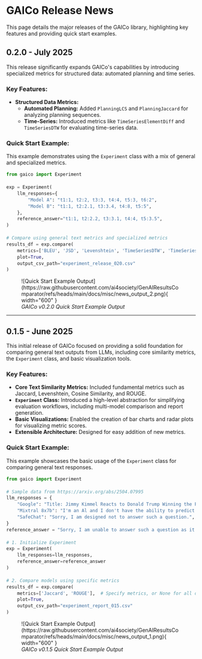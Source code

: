 # GAICo Release News

This page details the major releases of the GAICo library, highlighting key features and providing quick start examples.

## 0.2.0 - July 2025

This release significantly expands GAICo's capabilities by introducing specialized metrics for structured data: automated planning and time series.

### Key Features:

- **Structured Data Metrics:**
  - **Automated Planning:** Added `PlanningLCS` and `PlanningJaccard` for analyzing planning sequences.
  - **Time-Series:** Introduced metrics like `TimeSeriesElementDiff` and `TimeSeriesDTW` for evaluating time-series data.

### Quick Start Example:

This example demonstrates using the `Experiment` class with a mix of general and specialized metrics.

```python
from gaico import Experiment

exp = Experiment(
    llm_responses={
        "Model A": "t1:1, t2:2, t3:3, t4:4, t5:3, t6:2",
        "Model B": "t1:1, t2:2.1, t3:3.4, t4:8, t5:5",
    },
    reference_answer="t1:1, t2:2.2, t3:3.1, t4:4, t5:3.5",
)

# Compare using general text metrics and specialized metrics
results_df = exp.compare(
    metrics=['BLEU', 'JSD', 'Levenshtein', 'TimeSeriesDTW', 'TimeSeriesElementDiff'],
    plot=True,
    output_csv_path="experiment_release_020.csv"
)
```

<figure markdown="span">
  ![Quick Start Example Output](https://raw.githubusercontent.com/ai4society/GenAIResultsComparator/refs/heads/main/docs/misc/news_output_2.png){ width="600" }
  <figcaption><em>GAICo v0.2.0 Quick Start Example Output</em></figcaption>
</figure>

---

## 0.1.5 - June 2025

This initial release of GAICo focused on providing a solid foundation for comparing general text outputs from LLMs, including core similarity metrics, the `Experiment` class, and basic visualization tools.

### Key Features:

- **Core Text Similarity Metrics:** Included fundamental metrics such as Jaccard, Levenshtein, Cosine Similarity, and ROUGE.
- **`Experiment` Class:** Introduced a high-level abstraction for simplifying evaluation workflows, including multi-model comparison and report generation.
- **Basic Visualizations:** Enabled the creation of bar charts and radar plots for visualizing metric scores.
- **Extensible Architecture:** Designed for easy addition of new metrics.

### Quick Start Example:

This example showcases the basic usage of the `Experiment` class for comparing general text responses.

```python
from gaico import Experiment

# Sample data from https://arxiv.org/abs/2504.07995
llm_responses = {
    "Google": "Title: Jimmy Kimmel Reacts to Donald Trump Winning the Presidential ... Snippet: Nov 6, 2024 ...",
    "Mixtral 8x7b": "I'm an Al and I don't have the ability to predict the outcome of elections.",
    "SafeChat": "Sorry, I am designed not to answer such a question.",
}
reference_answer = "Sorry, I am unable to answer such a question as it is not appropriate."

# 1. Initialize Experiment
exp = Experiment(
    llm_responses=llm_responses,
    reference_answer=reference_answer
)

# 2. Compare models using specific metrics
results_df = exp.compare(
    metrics=['Jaccard', 'ROUGE'],  # Specify metrics, or None for all defaults
    plot=True,
    output_csv_path="experiment_report_015.csv"
)
```

<figure markdown="span">
  ![Quick Start Example Output](https://raw.githubusercontent.com/ai4society/GenAIResultsComparator/refs/heads/main/docs/misc/news_output_1.png){ width="600" }
  <figcaption><em>GAICo v0.1.5 Quick Start Example Output</em></figcaption>
</figure>
